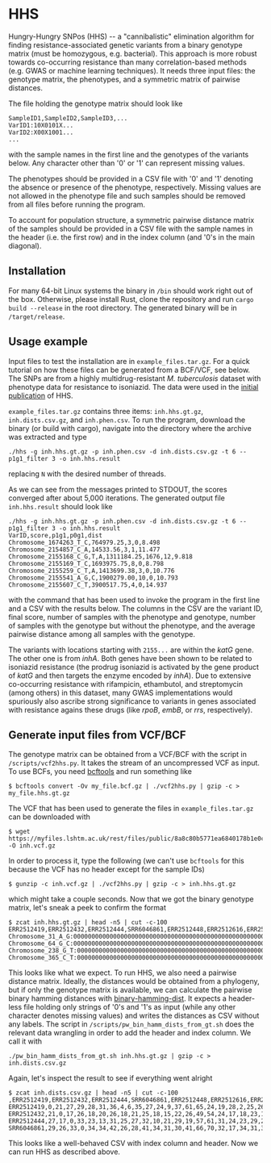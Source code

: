 # HHS

Hungry-Hungry SNPos (HHS) -- a "cannibalistic" elimination algorithm for finding resistance-associated genetic variants 
from a binary genotype matrix (must be homozygous, e.g. bacterial). This approach is more robust towards co-occurring 
resistance than many correlation-based methods (e.g. GWAS or machine learning techniques). It needs three input files:
the genotype matrix, the phenotypes, and a symmetric matrix of pairwise distances.

The file holding the genotype matrix should look like
```
SampleID1,SampleID2,SampleID3,...
VarID1:10X0101X...
VarID2:X00X1001...
...
```

with the sample names in the first line and the genotypes of the variants below. Any character other than '0'
or '1' can represent missing values. 

The phenotypes should be provided in a CSV file with '0' and '1' denoting the 
absence or presence of the phenotype, respectively. Missing values are not allowed in the phenotype file and such samples
should be removed from all files before running the program. 

To account for population structure, a symmetric pairwise distance matrix of the samples should be provided 
in a CSV file with the sample names in the header (i.e. the first row) and in the index column (and '0's in the main diagonal).

## Installation

For many 64-bit Linux systems the binary in `/bin` should work right out of the box. Otherwise, please install Rust,
clone the repository and run `cargo build --release` in the root directory. The generated binary will be
in `/target/release`.


## Usage example
Input files to test the installation are in `example_files.tar.gz`. For a quick tutorial on how these files can be generated from a BCF/VCF, see below. The SNPs are from a highly multidrug-resistant *M. tuberculosis* dataset with phenotype data for resistance to isoniazid. The data were used in the [initial publication](https://doi.org/10.1371/journal.pcbi.1008518) of HHS.

`example_files.tar.gz` contains three items: `inh.hhs.gt.gz`, `inh.dists.csv.gz`, and `inh.phen.csv`. To run the program, download the binary (or build with cargo), navigate into the directory where the archive was extracted and type 
```
./hhs -g inh.hhs.gt.gz -p inh.phen.csv -d inh.dists.csv.gz -t 6 --p1g1_filter 3 -o inh.hhs.result
```
replacing `N` with the desired number of threads. 

As we can see from the messages printed to STDOUT, the scores converged after about 5,000 iterations. 
The generated output file `inh.hhs.result` should look like 
```
./hhs -g inh.hhs.gt.gz -p inh.phen.csv -d inh.dists.csv.gz -t 6 --p1g1_filter 3 -o inh.hhs.result
VarID,score,p1g1,p0g1,dist
Chromosome_1674263_T_C,764979.25,3,0,8.498
Chromosome_2154857_C_A,14533.56,3,1,11.477
Chromosome_2155168_C_G,T,A,1311184.25,1676,12,9.818
Chromosome_2155169_T_C,1693975.75,8,0,8.798
Chromosome_2155259_C_T,A,1413699.38,3,0,10.776
Chromosome_2155541_A_G,C,1900279.00,10,0,10.793
Chromosome_2155607_C_T,3900517.75,4,0,14.937
```
with the command that has been used to invoke the program in the first line and a CSV with the results below. 
The columns in the CSV are the variant ID, final score, number of samples with the phenotype and genotype, 
number of samples with the genotype but without the phenotype, and the average pairwise distance among all samples
with the genotype. 

The variants with locations starting with `2155...` are within the *katG* gene. The other one is from *inhA*. Both genes have
been shown to be related to isoniazid resistance (the prodrug isoniazid is activated by the gene product of *katG* and 
then targets the enzyme encoded by *inhA*). Due to extensive co-occurring resistance with rifampicin, ethambutol, and streptomycin 
(among others) in this dataset, many GWAS implementations would spuriously also ascribe strong significance to variants in genes associated 
with resistance agains these drugs (like *rpoB*, *embB*, or *rrs*, respectively).

## Generate input files from VCF/BCF
The genotype matrix can be obtained from a VCF/BCF with the script in `/scripts/vcf2hhs.py`. It takes the stream of an uncompressed VCF as input. 
To use BCFs, you need [bcftools](http://samtools.github.io/bcftools/bcftools.html) and run something like 
```
$ bcftools convert -Ov my_file.bcf.gz | ./vcf2hhs.py | gzip -c > my_file.hhs.gt.gz
```
The VCF that has been used to generate the files in `example_files.tar.gz` can be downloaded with 
```
$ wget https://myfiles.lshtm.ac.uk/rest/files/public/8a8c80b5771ea6840178b1e0ca853d3e -O inh.vcf.gz
```
In order to process it, type the following (we can't use `bcftools` for this because the VCF has no header except for the sample IDs)
```
$ gunzip -c inh.vcf.gz | ./vcf2hhs.py | gzip -c > inh.hhs.gt.gz
```
which might take a couple seconds. Now that we got the binary genotype matrix, let's sneak a peek to confirm the format
```
$ zcat inh.hhs.gt.gz | head -n5 | cut -c-100
ERR2512419,ERR2512432,ERR2512444,SRR6046861,ERR2512448,ERR2512616,ERR2512464,ERR2512467,SRR6046574,E
Chromosome_31_A_G:0000000000000000000000000000000000000000000000000000000000000000000000000000000000
Chromosome_64_G_C:0000000000000000000000000000000000000000000000000000000000000000000000000000000000
Chromosome_238_G_T:000000000000000000000000000000000000000000000000000000000000000000000000000000000
Chromosome_365_C_T:000000000000000000000000000000000000000000000000000000000000000000000000000000000
```
This looks like what we expect. To run HHS, we also need a pairwise distance matrix. Ideally, the distances would be obtained
from a phylogeny, but if only the genotype matrix is available, we can calculate the pairwise binary hamming distances with [binary-hamming-dist](https://github.com/julibeg/binary-hamming-dist). It expects a header-less file holding only strings of '0's and '1's as input (while any other character denotes missing values) and writes the distances as CSV without any labels. The script in `/scripts/pw_bin_hamm_dists_from_gt.sh` does the relevant data wrangling in order to add the header and index column. We call it with 
```
./pw_bin_hamm_dists_from_gt.sh inh.hhs.gt.gz | gzip -c > inh.dists.csv.gz
```
Again, let's inspect the result to see if everything went alright
```
$ zcat inh.dists.csv.gz | head -n5 | cut -c-100
,ERR2512419,ERR2512432,ERR2512444,SRR6046861,ERR2512448,ERR2512616,ERR2512464,ERR2512467,SRR6046574,
ERR2512419,0,21,27,29,28,31,36,4,6,35,27,24,9,37,61,65,24,19,28,2,25,26,10,27,30,31,27,21,27,27,22,2
ERR2512432,21,0,17,26,18,20,26,18,21,25,18,15,22,26,49,54,24,17,18,23,18,17,12,22,15,30,28,18,28,14,
ERR2512444,27,17,0,33,23,13,31,25,27,32,10,21,29,19,57,61,31,24,23,29,24,27,19,28,26,37,34,25,35,24,
SRR6046861,29,26,33,0,34,34,42,26,28,41,34,31,30,41,66,70,32,17,34,31,34,37,20,38,35,6,28,17,34,34,2
```
This looks like a well-behaved CSV with index column and header. Now we can run HHS as described above.
